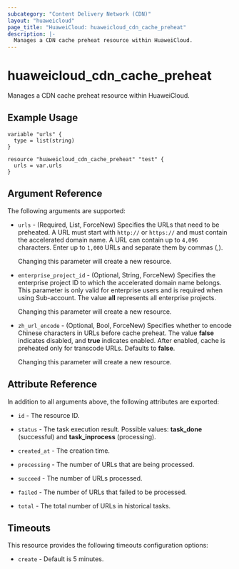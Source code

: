 ```yaml
---
subcategory: "Content Delivery Network (CDN)"
layout: "huaweicloud"
page_title: "HuaweiCloud: huaweicloud_cdn_cache_preheat"
description: |-
  Manages a CDN cache preheat resource within HuaweiCloud.
---
```


# huaweicloud_cdn_cache_preheat

Manages a CDN cache preheat resource within HuaweiCloud.

## Example Usage

```hcl
variable "urls" {
  type = list(string)
}

resource "huaweicloud_cdn_cache_preheat" "test" {
  urls = var.urls
}
```

## Argument Reference

The following arguments are supported:

* `urls` - (Required, List, ForceNew) Specifies the URLs that need to be preheated.
  A URL must start with `http://` or `https://` and must contain the accelerated domain name.
  A URL can contain up to `4,096` characters. Enter up to `1,000` URLs and separate them by commas (,).

  Changing this parameter will create a new resource.

* `enterprise_project_id` - (Optional, String, ForceNew) Specifies the enterprise project ID to which the accelerated
  domain name belongs. This parameter is only valid for enterprise users and is required when using Sub-account.
  The value **all** represents all enterprise projects.

  Changing this parameter will create a new resource.

* `zh_url_encode` - (Optional, Bool, ForceNew) Specifies whether to encode Chinese characters in URLs before cache preheat.
  The value **false** indicates disabled, and **true** indicates enabled. After enabled, cache is preheated only for
  transcode URLs. Defaults to **false**.

  Changing this parameter will create a new resource.

## Attribute Reference

In addition to all arguments above, the following attributes are exported:

* `id` - The resource ID.

* `status` - The task execution result. Possible values: **task_done** (successful) and **task_inprocess** (processing).

* `created_at` - The creation time.

* `processing` - The number of URLs that are being processed.

* `succeed` - The number of URLs processed.

* `failed` - The number of URLs that failed to be processed.

* `total` - The total number of URLs in historical tasks.

## Timeouts

This resource provides the following timeouts configuration options:

* `create` - Default is 5 minutes.
